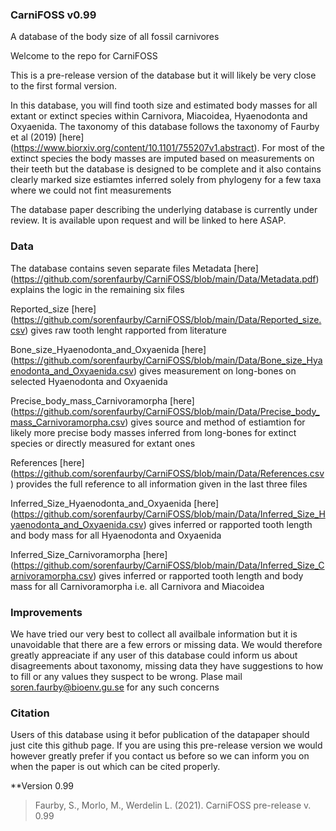 ### CarniFOSS v0.99
A database of the body size of all fossil carnivores 

Welcome to the repo for CarniFOSS

This is a pre-release version of the database but it will likely be very close to the first formal version. 

In this database, you will find tooth size and estimated body masses for all extant or extinct species within Carnivora, Miacoidea, Hyaenodonta and Oxyaenida. The taxonomy of this database follows the taxonomy of Faurby et al (2019) [here] (https://www.biorxiv.org/content/10.1101/755207v1.abstract). For most of the extinct species the body masses are imputed based on measurements on their teeth but the database is designed to be complete and it also contains clearly marked size estiamtes inferred solely from phylogeny for a few taxa where we could not fint measurements 

The database paper describing the underlying database is currently under review. It is available upon request and will be linked to here ASAP. 

### Data
The database contains seven separate files 
Metadata [here] (https://github.com/sorenfaurby/CarniFOSS/blob/main/Data/Metadata.pdf) explains the logic in the remaining six files

Reported_size [here] (https://github.com/sorenfaurby/CarniFOSS/blob/main/Data/Reported_size.csv) gives raw tooth lenght rapported from literature

Bone_size_Hyaenodonta_and_Oxyaenida [here] (https://github.com/sorenfaurby/CarniFOSS/blob/main/Data/Bone_size_Hyaenodonta_and_Oxyaenida.csv) gives measurement on long-bones on selected Hyaenodonta and Oxyaenida

Precise_body_mass_Carnivoramorpha [here] (https://github.com/sorenfaurby/CarniFOSS/blob/main/Data/Precise_body_mass_Carnivoramorpha.csv) gives source and method of estiamtion for likely more precise body masses inferred from long-bones for extinct species or directly measured for extant ones

References [here] (https://github.com/sorenfaurby/CarniFOSS/blob/main/Data/References.csv) provides the full reference to all information given in the last three files

Inferred_Size_Hyaenodonta_and_Oxyaenida [here] (https://github.com/sorenfaurby/CarniFOSS/blob/main/Data/Inferred_Size_Hyaenodonta_and_Oxyaenida.csv) gives inferred or rapported tooth length and body mass for all Hyaenodonta and Oxyaenida


Inferred_Size_Carnivoramorpha [here] (https://github.com/sorenfaurby/CarniFOSS/blob/main/Data/Inferred_Size_Carnivoramorpha.csv) gives inferred or rapported tooth length and body mass for all Carnivoramorpha i.e. all  Carnivora and Miacoidea

### Improvements
We have tried our very best to collect all availbale information but it is unavoidable that there are a few errors or missing data. We would therefore greatly appreaciate if any user of this database could inform us about disagreements about taxonomy, missing data they have suggestions to how to fill or any values they suspect to be wrong. Plase mail soren.faurby@bioenv.gu.se for any such concerns   


### Citation
Users of this database using it befor publication of the datapaper should just cite this github page. If you are using this pre-release version we would however greatly prefer if you contact us before so we can inform you on when the paper is out which can be cited properly.

**Version 0.99
> Faurby, S., Morlo, M., Werdelin L. (2021). CarniFOSS pre-release v. 0.99
